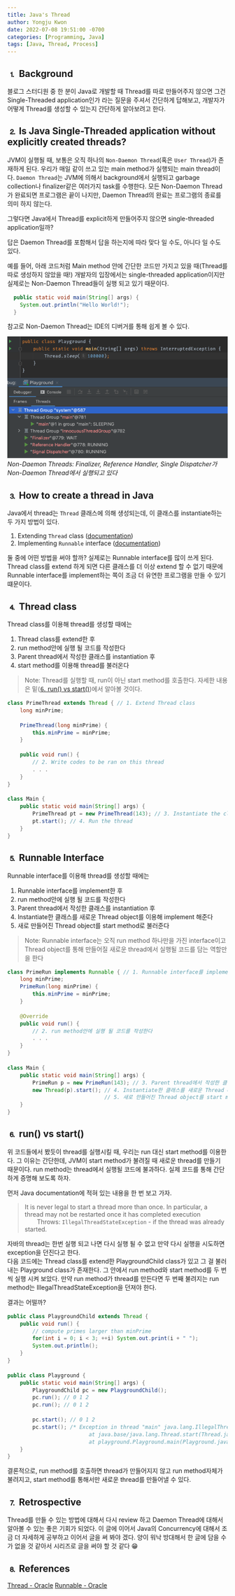 ```yaml
---
title: Java's Thread
author: Yongju Kwon
date: 2022-07-08 19:51:00 -0700
categories: [Programming, Java]
tags: [Java, Thread, Process]
---
```


## ⒈ Background

블로그 스터디원 중 한 분이 Java로 개발할 때 Thread를 따로 만들어주지 않으면 그건 Single-Threaded application인가 라는 질문을 주셔서 간단하게 답해보고, 개발자가 어떻게 Thread를 생성할 수 있는지 간단하게 알아보려고 한다.

## ⒉ Is Java Single-Threaded application without explicitly created threads?

JVM이 실행될 때, 보통은 오직 하나의 `Non-Daemon Thread`(혹은 `User Thread`)가 존재하게 된다. 우리가 매일 같이 쓰고 있는 main method가 실행되는 main thread이다. `Daemon Thread`는 JVM에 의해서 background에서 실행되고 garbage collection나 finalizer같은 여러가지 task를 수행한다. 모든 Non-Daemon Thread가 완료되면 프로그램은 끝이 나지만, Daemon Thread의 완료는 프로그램의 종료를 의미 하지 않는다.

그렇다면 Java에서 Thread를 explicit하게 만들어주지 않으면 single-threaded application일까?

답은 Daemon Thread를 포함해서 답을 하는지에 따라 맞다 일 수도, 아니다 일 수도 있다.

예를 들어, 아래 코드처럼 Main method 안에 간단한 코드만 가지고 있을 때(Thread를 따로 생성하지 않았을 때!) 개발자의 입장에서는 single-threaded application이지만 실제로는 Non-Daemon Thread들이 실행 되고 있기 때문이다.

```java
  public static void main(String[] args) {
    System.out.println("Hello World!");
  }
```

참고로 Non-Daemon Thread는 IDE의 디버거를 통해 쉽게 볼 수 있다.

![Non-Daemon Threads](/assets/img/20220708/threads.png)
_Non-Daemon Threads: Finalizer, Reference Handler, Single Dispatcher가 Non-Daemon Thread에서 실행되고 있다_

## ⒊ How to create a thread in Java

Java에서 thread는 `Thread` 클래스에 의해 생성되는데, 이 클래스를 instantiate하는 두 가지 방법이 있다.

1. Extending `Thread` class ([documentation](https://docs.oracle.com/javase/7/docs/api/java/lang/Thread.html))
2. Implementing `Runnable` interface ([documentation](https://docs.oracle.com/javase/7/docs/api/java/lang/Runnable.html))

둘 중에 어떤 방법을 써야 할까? 실제로는 Runnable interface를 많이 쓰게 된다. Thread class를 extend 하게 되면 다른 클래스를 더 이상 extend 할 수 없기 때문에 Runnable interface를 implement하는 쪽이 조금 더 유연한 프로그램을 만들 수 있기 떄문이다.

## ⒋ Thread class

Thread class를 이용해 thread를 생성할 때에는 
1. Thread class를 extend한 후 
2. run method안에 실행 될 코드를 작성한다
3. Parent thread에서 작성한 클래스를 instantiation 후 
4. start method를 이용해 thread를 불러온다

> Note: Thread를 실행할 때, run이 아닌 start method를 호출한다. 자세한 내용은 밑([⒍ run() vs start()](#-run-vs-start))에서 알아볼 것이다. 

```java
class PrimeThread extends Thread { // 1. Extend Thread class
    long minPrime;

    PrimeThread(long minPrime) {
        this.minPrime = minPrime;
    }

    public void run() {
        // 2. Write codes to be ran on this thread
        . . .
    }
}

class Main {
    public static void main(String[] args) {
        PrimeThread pt = new PrimeThread(143); // 3. Instantiate the class extends Thread
        pt.start(); // 4. Run the thread
    }
}
```

## ⒌ Runnable Interface

Runnable interface를 이용해 thread를 생성할 때에는
1. Runnable interface를 implement한 후
2. run method안에 실행 될 코드를 작성한다
3. Parent thread에서 작성한 클래스를 instantiation 후 
4. Instantiate한 클래스를 새로운 Thread object를 이용해 implement 해준다
5. 새로 만들어진 Thread object를 start method로 불러준다

> Note: Runnable interface는 오직 run method 하나만을 가진 interface이고 Thread object를 통해 만들어질 새로운 thread에서 실행될 코드를 담는 역할만을 한다

```java
class PrimeRun implements Runnable { // 1. Runnable interface를 implement한 후
    long minPrime;
    PrimeRun(long minPrime) {
        this.minPrime = minPrime;
    }

    @Override
    public void run() {
        // 2. run method안에 실행 될 코드를 작성한다
        . . .
    }
}

class Main {
    public static void main(String[] args) {
        PrimeRun p = new PrimeRun(143); // 3. Parent thread에서 작성한 클래스를 instantiation 후 
        new Thread(p).start(); // 4. Instantiate한 클래스를 새로운 Thread object를 이용해 implement 해준다
                               // 5. 새로 만들어진 Thread object를 start method로 불러준다
    }
}
```

## ⒍ run() vs start()

위 코드들에서 봤듯이 thread를 실행시킬 때, 우리는 run 대신 start method를 이용한다. 그 이유는 간단한데, JVM이 start method가 불려질 때 새로운 thread를 만들기 때문이다. run method는 thread에서 실행될 코드에 불과하다. 실제 코드를 통해 간단하게 증명해 보도록 하자. 

먼저 Java documentation에 적혀 있는 내용을 한 번 보고 가자.

> It is never legal to start a thread more than once. In particular, a thread may not be restarted once it has completed execution  
&emsp;&emsp;Throws: `IllegalThreadStateException` - if the thread was already started.


자바의 thread는 한번 실행 되고 나면 다시 실행 될 수 없고 만약 다시 실행을 시도하면 exception을 던진다고 한다.\
다음 코드에는 Thread class를 extend한 PlaygroundChild class가 있고 그 걸 불러내는 Playground class가 존재한다. 그 안에서 run method와 start method를 두 번씩 실행 시켜 보았다. 만약 run method가 thread를 만든다면 두 번째 불려지는 run method는 IllegalThreadStateException을 던져야 한다.

결과는 어떨까?

```java
public class PlaygroundChild extends Thread {
    public void run() {
        // compute primes larger than minPrime
        for(int i = 0; i < 3; ++i) System.out.print(i + " ");
        System.out.println();        
    }
}

public class Playground {
    public static void main(String[] args) {
        PlaygroundChild pc = new PlaygroundChild();
        pc.run(); // 0 1 2 
        pc.run(); // 0 1 2 

        pc.start(); // 0 1 2
        pc.start(); /* Exception in thread "main" java.lang.IllegalThreadStateException
	                      at java.base/java.lang.Thread.start(Thread.java:794)
	                      at playground.Playground.main(Playground.java:10) */
    }
}
```

결론적으로, run method를 호출하면 thread가 만들어지지 않고 run method자체가 불려지고, start method를 통해서만 새로운 thread를 만들어낼 수 있다.


## ⒎ Retrospective

Thread를 만들 수 있는 방법에 대해서 다시 review 하고 Daemon Thread에 대해서 알아볼 수 있는 좋은 기회가 되었다. 이 글에 이어서 Java의 Concurrency에 대해서 조금 더 자세하게 공부하고 이어서 글을 써 봐야 겠다. 양이 워낙 방대해서 한 글에 담을 수가 없을 것 같아서 시리즈로 글을 써야 할 것 같다 😁


## ⒏ References
[Thread - Oracle](https://docs.oracle.com/javase/7/docs/api/)
[Runnable - Oracle](https://docs.oracle.com/javase/7/docs/api/java/lang/Runnable.html)

